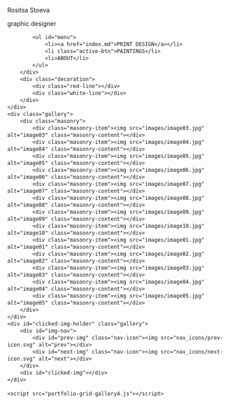 <!DOCTYPE html>
<html lang="en">

<head>
    <meta charset="UTF-8">
    <meta name="viewport" content="width=device-width, initial-scale=1.0">
    <meta http-equiv="X-UA-Compatible" content="ie=edge">
    <title>Portfolio Grid</title>
    <link rel="stylesheet" href="portfolio-grid-gallery4.css">
</head>

<body>
    <div class="header-wrapper">
        <div class="header">
            <div id="title">
                <p class="name">Rositsa Stoeva</p>
                <p class="occupation">graphic designer</p>
            </div>

            <ul id="menu">
                <li><a href="index.md">PRINT DESIGN</a></li>
                <li class="active-btn">PAINTINGS</li>
                <li>ABOUT</li>
            </ul>
        </div>
        <div class="decoration">
            <div class="red-line"></div>
            <div class="white-line"></div>
        </div>
    </div>
    <div class="gallery">
        <div class="masonry">
            <div class="masonry-item"><img src="images/image03.jpg" alt="image03" class="masonry-content"></div>
            <div class="masonry-item"><img src="images/image04.jpg" alt="image04" class="masonry-content"></div>
            <div class="masonry-item"><img src="images/image05.jpg" alt="image05" class="masonry-content"></div>
            <div class="masonry-item"><img src="images/image06.jpg" alt="image06" class="masonry-content"></div>
            <div class="masonry-item"><img src="images/image07.jpg" alt="image07" class="masonry-content"></div>
            <div class="masonry-item"><img src="images/image08.jpg" alt="image08" class="masonry-content"></div>
            <div class="masonry-item"><img src="images/image09.jpg" alt="image09" class="masonry-content"></div>
            <div class="masonry-item"><img src="images/image10.jpg" alt="image10" class="masonry-content"></div>
            <div class="masonry-item"><img src="images/image01.jpg" alt="image01" class="masonry-content"></div>
            <div class="masonry-item"><img src="images/image02.jpg" alt="image02" class="masonry-content"></div>
            <div class="masonry-item"><img src="images/image03.jpg" alt="image03" class="masonry-content"></div>
            <div class="masonry-item"><img src="images/image04.jpg" alt="image04" class="masonry-content"></div>
            <div class="masonry-item"><img src="images/image05.jpg" alt="image05" class="masonry-content"></div>
        </div>
    </div>
    <div id="clicked-img-holder" class="gallery">
        <div id="img-nav">
            <div id="prev-img" class="nav-icon"><img src="nav_icons/prev-icon.svg" alt="prev"></div>
            <div id="next-img" class="nav-icon"><img src="nav_icons/next-icon.svg" alt="next"></div>
        </div>
        <div id="clicked-img"></div>
    </div>

    <script src="portfolio-grid-gallery4.js"></script>

</body>

</html>
